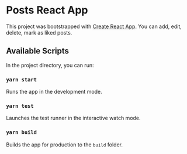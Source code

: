 # Posts React App

This project was bootstrapped with [Create React App](https://github.com/facebook/create-react-app).
You can add, edit, delete, mark as liked posts.

## Available Scripts
In the project directory, you can run:

### `yarn start`
Runs the app in the development mode.

### `yarn test`

Launches the test runner in the interactive watch mode.

### `yarn build`
Builds the app for production to the `build` folder.
